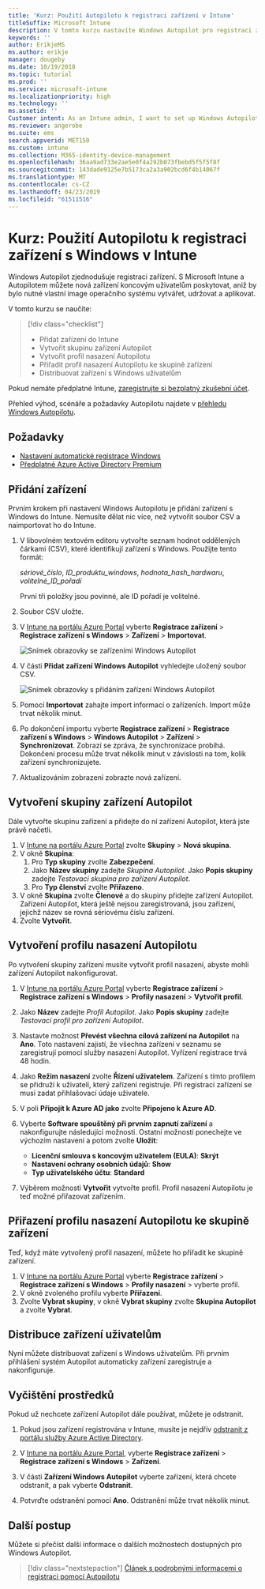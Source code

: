 ```yaml
---
title: 'Kurz: Použití Autopilotu k registraci zařízení v Intune'
titleSuffix: Microsoft Intune
description: V tomto kurzu nastavíte Windows Autopilot pro registraci zařízení v Intune.
keywords: ''
author: ErikjeMS
ms.author: erikje
manager: dougeby
ms.date: 10/19/2018
ms.topic: tutorial
ms.prod: ''
ms.service: microsoft-intune
ms.localizationpriority: high
ms.technology: ''
ms.assetid: ''
Customer intent: As an Intune admin, I want to set up Windows Autopilot so that users can enroll in Intune.
ms.reviewer: angerobe
ms.suite: ems
search.appverid: MET150
ms.custom: intune
ms.collection: M365-identity-device-management
ms.openlocfilehash: 36aa9ad733e2ae5e0f4a292b073fbebd5f5f5f8f
ms.sourcegitcommit: 143dade9125e7b5173ca2a3a902bcd6f4b14067f
ms.translationtype: MT
ms.contentlocale: cs-CZ
ms.lasthandoff: 04/23/2019
ms.locfileid: "61511516"
---
```

# <a name="tutorial-use-autopilot-to-enroll-windows-devices-in-intune"></a>Kurz: Použití Autopilotu k registraci zařízení s Windows v Intune
Windows Autopilot zjednodušuje registraci zařízení. S Microsoft Intune a Autopilotem můžete nová zařízení koncovým uživatelům poskytovat, aniž by bylo nutné vlastní image operačního systému vytvářet, udržovat a aplikovat. 

V tomto kurzu se naučíte:
> [!div class="checklist"]
> * Přidat zařízení do Intune
> * Vytvořit skupinu zařízení Autopilot
> * Vytvořit profil nasazení Autopilotu
> * Přiřadit profil nasazení Autopilotu ke skupině zařízení
> * Distribuovat zařízení s Windows uživatelům

Pokud nemáte předplatné Intune, [zaregistrujte si bezplatný zkušební účet](free-trial-sign-up.md).

Přehled výhod, scénáře a požadavky Autopilotu najdete v [přehledu Windows Autopilotu](https://docs.microsoft.com/windows/deployment/windows-autopilot/windows-10-autopilot).


## <a name="prerequisites"></a>Požadavky
- [Nastavení automatické registrace Windows](quickstart-setup-auto-enrollment.md)
- [Předplatné Azure Active Directory Premium](https://docs.microsoft.com/azure/active-directory/active-directory-get-started-premium) <!--&#40;[trial subscription](http://go.microsoft.com/fwlink/?LinkID=816845)&#41;-->


## <a name="add-devices"></a>Přidání zařízení

Prvním krokem při nastavení Windows Autopilotu je přidání zařízení s Windows do Intune. Nemusíte dělat nic více, než vytvořit soubor CSV a naimportovat ho do Intune.

1. V libovolném textovém editoru vytvořte seznam hodnot oddělených čárkami (CSV), které identifikují zařízení s Windows. Použijte tento formát:
    
    *sériové_číslo*, *ID_produktu_windows*, *hodnota_hash_hardwaru*, *volitelné_ID_pořadí*
    
    První tři položky jsou povinné, ale ID pořadí je volitelné.

2. Soubor CSV uložte.

3. V [Intune na portálu Azure Portal](https://aka.ms/intuneportal) vyberte **Registrace zařízení** > **Registrace zařízení s Windows** > **Zařízení** > **Importovat**.

    ![Snímek obrazovky se zařízeními Windows Autopilot](media/enrollment-autopilot/autopilot-import-device.png)

4. V části **Přidat zařízení Windows Autopilot** vyhledejte uložený soubor CSV.

    ![Snímek obrazovky s přidáním zařízení Windows Autopilot](media/enrollment-autopilot/autopilot-import-device2.png)

5. Pomocí **Importovat** zahajte import informací o zařízeních. Import může trvat několik minut.

4. Po dokončení importu vyberte **Registrace zařízení** > **Registrace zařízení s Windows** > **Windows Autopilot** >  **Zařízení** > **Synchronizovat**. Zobrazí se zpráva, že synchronizace probíhá. Dokončení procesu může trvat několik minut v závislosti na tom, kolik zařízení synchronizujete.

5. Aktualizováním zobrazení zobrazte nová zařízení.

## <a name="create-an-autopilot-device-group"></a>Vytvoření skupiny zařízení Autopilot

Dále vytvořte skupinu zařízení a přidejte do ní zařízení Autopilot, která jste právě načetli.

1. V [Intune na portálu Azure Portal](https://aka.ms/intuneportal) zvolte **Skupiny** > **Nová skupina**.
2. V okně **Skupina**:
    1. Pro **Typ skupiny** zvolte **Zabezpečení**.
    2. Jako **Název skupiny** zadejte *Skupina Autopilot*. Jako **Popis skupiny** zadejte *Testovací skupina pro zařízení Autopilot*.
    3. Pro **Typ členství** zvolte **Přiřazeno**.
3. V okně **Skupina** zvolte **Členové** a do skupiny přidejte zařízení Autopilot. Zařízení Autopilot, která ještě nejsou zaregistrovaná, jsou zařízení, jejichž název se rovná sériovému číslu zařízení.
4. Zvolte **Vytvořit**.  

## <a name="create-an-autopilot-deployment-profile"></a>Vytvoření profilu nasazení Autopilotu

Po vytvoření skupiny zařízení musíte vytvořit profil nasazení, abyste mohli zařízení Autopilot nakonfigurovat.

1. V [Intune na portálu Azure Portal](https://aka.ms/intuneportal) vyberte **Registrace zařízení** > **Registrace zařízení s Windows** > **Profily nasazení** > **Vytvořit profil**.
2. Jako **Název** zadejte *Profil Autopilot*. Jako **Popis skupiny** zadejte *Testovací profil pro zařízení Autopilot*.
3. Nastavte možnost **Převést všechna cílová zařízení na Autopilot** na **Ano**. Toto nastavení zajistí, že všechna zařízení v seznamu se zaregistrují pomocí služby nasazení Autopilot. Vyřízení registrace trvá 48 hodin.
4. Jako **Režim nasazení** zvolte **Řízení uživatelem**. Zařízení s tímto profilem se přidruží k uživateli, který zařízení registruje. Při registraci zařízení se musí zadat přihlašovací údaje uživatele.
5. V poli **Připojit k Azure AD jako** zvolte **Připojeno k Azure AD**.
6. Vyberte **Software spouštěný při prvním zapnutí zařízení** a nakonfigurujte následující možnosti. Ostatní možnosti ponechejte ve výchozím nastavení a potom zvolte **Uložit**:
    - **Licenční smlouva s koncovým uživatelem (EULA)**: **Skrýt**
    - **Nastavení ochrany osobních údajů**: **Show**
    - **Typ uživatelského účtu**: **Standard**

6. Výběrem možnosti **Vytvořit** vytvořte profil. Profil nasazení Autopilotu je teď možné přiřazovat zařízením.

## <a name="assign-an-autopilot-deployment-profile-to-a-device-group"></a>Přiřazení profilu nasazení Autopilotu ke skupině zařízení

Teď, když máte vytvořený profil nasazení, můžete ho přiřadit ke skupině zařízení.
1. V [Intune na portálu Azure Portal](https://aka.ms/intuneportal) vyberte **Registrace zařízení** > **Registrace zařízení s Windows** > **Profily nasazení** > vyberte profil.
2. V okně zvoleného profilu vyberte **Přiřazení**. 
3. Zvolte **Vybrat skupiny**, v okně **Vybrat skupiny** zvolte **Skupina Autopilot** a zvolte **Vybrat**.

## <a name="distribute-devices-to-users"></a>Distribuce zařízení uživatelům

Nyní můžete distribuovat zařízení s Windows uživatelům. Při prvním přihlášení systém Autopilot automaticky zařízení zaregistruje a nakonfiguruje. 

## <a name="clean-up-resources"></a>Vyčištění prostředků

Pokud už nechcete zařízení Autopilot dále používat, můžete je odstranit.

1. Pokud jsou zařízení registrována v Intune, musíte je nejdřív [odstranit z portálu služby Azure Active Directory](devices-wipe.md#delete-devices-from-the-azure-active-directory-portal).

2. V [Intune na portálu Azure Portal](https://aka.ms/intuneportal), vyberte **Registrace zařízení** > **Registrace zařízení s Windows** > **Zařízení**.

3. V části **Zařízení Windows Autopilot** vyberte zařízení, která chcete odstranit, a pak vyberte **Odstranit**.

4. Potvrďte odstranění pomocí **Ano**. Odstranění může trvat několik minut.

## <a name="next-steps"></a>Další postup

Můžete si přečíst další informace o dalších možnostech dostupných pro Windows Autopilot.

> [!div class="nextstepaction"]
> [Článek s podrobnými informacemi o registraci pomocí Autopilotu](enrollment-autopilot.md)


